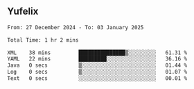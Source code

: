 ## Yufelix

<!--START_SECTION:waka-->

```txt
From: 27 December 2024 - To: 03 January 2025

Total Time: 1 hr 2 mins

XML    38 mins         ███████████████▒░░░░░░░░░   61.31 %
YAML   22 mins         █████████░░░░░░░░░░░░░░░░   36.16 %
Java   0 secs          ▒░░░░░░░░░░░░░░░░░░░░░░░░   01.44 %
Log    0 secs          ▒░░░░░░░░░░░░░░░░░░░░░░░░   01.07 %
Text   0 secs          ░░░░░░░░░░░░░░░░░░░░░░░░░   00.01 %
```

<!--END_SECTION:waka-->

